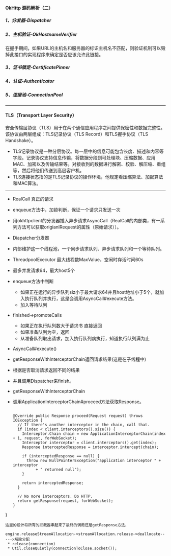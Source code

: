 #### OkHttp 源码解析（二）

##### 1、分发器-Dispatcher

##### 2、主机验证-OkHostnameVerifier
在握手期间，如果URL的主机名和服务器的标识主机名不匹配，则验证机制可以毁掉此接口的实现程序来确定是否应该允许此链接。

##### 3、证书锁定-CertificatePinner


##### 4、认证-Authenticator


##### 5、连接池-ConnectionPool





_ _ _ 


#### TLS（Transport Layer Security）
安全传输层协议（TLS）用于在两个通信应用程序之间提供保密性和数据完整性。该协议由两层组成：TLS记录协议（TLS Record）和TLS握手协议（TLS Handshake）。

* TLS记录协议是一种分层协议。每一层中的信息可能包含长度、描述和内容等字段。记录协议支持信息传输，将数据分段到可处理块、压缩数据、应用MAC、加密以及传输结果等。对接收到的数据进行解密、校验、解压缩、重组等，然后将他们传送到高层客户机。
* TLS连接状态指的是TLS记录协议的操作环境，他规定看压缩算法、加密算法和MAC算法。


_ _ _ 


 * RealCall 真正的请求
  * enqueue方法中，加锁判断，保证一个请求只发送一次
  * 用okhttpclient的分发器插入异步请求AsyncCall（RealCall的内部类，有一系列方法可以获取origianlRequest的属性（原始请求））。
 * Diapatcher分发器
  * 内部维护这一个线程池，一个同步请求队列、异步请求队列和一个等待队列。
  * ThreadpoolExecutor 最大线程数MaxValue，空闲时存活时间60s
  * 最多并发请求64，最大host5个
  * enqueue方法中判断
    - 如果正在运行的异步队列siz小于最大请求64并且host地址小于5个，就加入执行队列并执行，这是会调用AsyncCall#execute方法。
    - 加入等待队列
  * finished->promoteCalls
    - 如果正在执行队列数大于请求书 直接返回
    - 如果准备队列为空，返回
    - 从准备队列取出请求，加入执行队列病执行，知道执行队列满为止 

 * AsyncCall#execute()
  * getResponseWithInterceptorChain返回请求结果(这是在子线程中) 
  * 根据是否取消请求返回不同的结果
  * 并且调用Dispatcher来finish。

 * getResponseWithInterceptorChain
  * 调用ApplicationInterceptorChain#proceed方法获取Response。 

	```

    @Override public Response proceed(Request request) throws IOException {
      // If there's another interceptor in the chain, call that.
      if (index < client.interceptors().size()) {
        Interceptor.Chain chain = new ApplicationInterceptorChain(index + 1, request, forWebSocket);
        Interceptor interceptor = client.interceptors().get(index);
        Response interceptedResponse = interceptor.intercept(chain);

        if (interceptedResponse == null) {
          throw new NullPointerException("application interceptor " + interceptor
              + " returned null");
        }

        return interceptedResponse;
      }

      // No more interceptors. Do HTTP.
      return getResponse(request, forWebSocket);
    }
  }
```
这里的设计将所有的拦截器串起来了最终的调用还是getResponse方法，

engine.releaseStreamAllocation->streamAllocation.release->deallocate----->解除分配
 * release(connection)
 * Util.closeQuietly(connectionToClose.socket());























